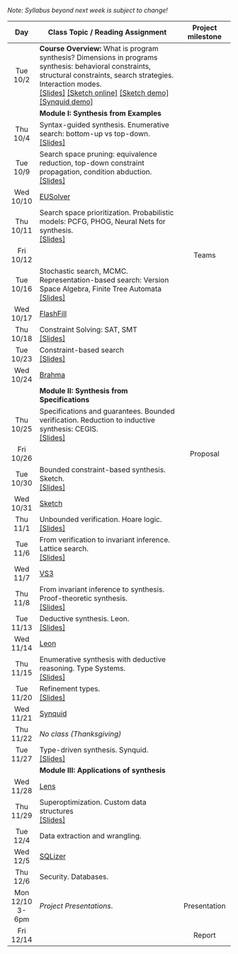 *Note: Syllabus beyond next week is subject to change!*

| Day           | Class Topic / Reading Assignment | Project milestone |
|:-------------:| ----- | :-------:|
|Tue<br/> 10/2 |**Course Overview:** What is program synthesis? Dimensions in programs synthesis: behavioral constraints, structural constraints, search strategies. Interaction modes.<br/>[\[Slides\]](../blob/master/lectures/Lecture01.pdf) [\[Sketch online\]](http://sketch1.csail.mit.edu/demo/pages/sketchexp) [\[Sketch demo\]](http://people.csail.mit.edu/asolar/gal/isolateRightmost.sk.html) [\[Synquid demo\]](http://comcom.csail.mit.edu/demos/#intersection)| |
| |**Module I: Synthesis from Examples** | |
|Thu<br/> 10/4  |Syntax-guided synthesis. Enumerative search: bottom-up vs top-down.<br/>[\[Slides\]](../blob/master/lectures/Lecture02.pdf) | | 
|Tue<br/> 10/9 |Search space pruning: equivalence reduction, top-down constraint propagation, condition abduction.<br/>[\[Slides\]](../blob/master/lectures/Lecture03.pdf)| |
|Wed<br/> 10/10  | [EUSolver](Reading-List#week-2-eusolver) | | 
|Thu<br/> 10/11 |Search space prioritization. Probabilistic models: PCFG, PHOG, Neural Nets for synthesis. <br/>[\[Slides\]](../blob/master/lectures/Lecture04.pdf)| |
|Fri<br/> 10/12  | | Teams |
|Tue<br/> 10/16 |Stochastic search, MCMC. Representation-based search: Version Space Algebra, Finite Tree Automata<br/>[\[Slides\]](../blob/master/lectures/Lecture05.pdf)| |
|Wed<br/> 10/17 | [FlashFill](Reading-List#week-3-flashfill) | | 
|Thu<br/> 10/18 |Constraint Solving: SAT, SMT<br/>[\[Slides\]](../blob/master/lectures/Lecture06.pdf)| |
|Tue<br/> 10/23 |Constraint-based search<br/>[\[Slides\]](../blob/master/lectures/Lecture07.pdf)| |
|Wed<br/> 10/24 |[Brahma](Reading-List#week-4-brahma) | | 
||**Module II: Synthesis from Specifications**| |
|Thu<br/> 10/25 |Specifications and guarantees. Bounded verification. Reduction to inductive synthesis: CEGIS.<br/>[\[Slides\]](../blob/master/lectures/Lecture08.pdf)| |
|Fri<br/> 10/26  | | Proposal |
|Tue<br/> 10/30 |Bounded constraint-based synthesis. Sketch.<br/>[\[Slides\]](../blob/master/lectures/Lecture09.pdf)| |
|Wed<br/> 10/31 |[Sketch](Reading-List#week-5-sketch) | | 
|Thu<br/> 11/1 |Unbounded verification. Hoare logic.<br/>[\[Slides\]](../blob/master/lectures/Lecture10.pdf)| |
|Tue<br/> 11/6  |From verification to invariant inference. Lattice search.<br/>[\[Slides\]](../blob/master/lectures/Lecture11.pdf)| |
|Wed<br/> 11/7  |[VS3](Reading-List#week-6-vs3) | | 
|Thu<br/> 11/8  |From invariant inference to synthesis. Proof-theoretic synthesis.<br/>[\[Slides\]](../blob/master/lectures/Lecture12.pdf)| |
|Tue<br/> 11/13  |Deductive synthesis. Leon. <br/>[\[Slides\]](../blob/master/lectures/Lecture13.pdf)| | |
|Wed<br/> 11/14  |[Leon](Reading-List#week-7-leon) | | 
|Thu<br/> 11/15 |Enumerative synthesis with deductive reasoning. Type Systems.<br/>[\[Slides\]](../blob/master/lectures/Lecture14.pdf)| |
|Tue<br/> 11/20 |Refinement types.<br/>[\[Slides\]](../blob/master/lectures/Lecture15.pdf)| |
|Wed<br/> 11/21 |[Synquid](Reading-List#week-8-synquid) | | 
|Thu<br/> 11/22 |*No class (Thanksgiving)*| |
|Tue<br/> 11/27 |Type-driven synthesis. Synquid.<br/>[\[Slides\]](../blob/master/lectures/Lecture15.pdf) | |
||**Module III: Applications of synthesis**| | |
|Wed<br/> 11/28 |[Lens](Reading-List#week-9-lens) | | 
|Thu<br/> 11/29 |Superoptimization. Custom data structures <br/>[\[Slides\]](../blob/master/lectures/Lecture16.pdf)| |
|Tue<br/> 12/4  |Data extraction and wrangling. <!--<br/>[\[Slides\]](../blob/master/lectures/Lecture17.pdf)-->| |
|Wed<br/> 12/5 |[SQLizer](Reading-List#week-10-sqlizer) | | 
|Thu<br/> 12/6  |Security. Databases. |  |
|Mon<br/> 12/10<br/> 3-6pm |*Project Presentations*.| Presentation |
|Fri<br/> 12/14 | | Report |




